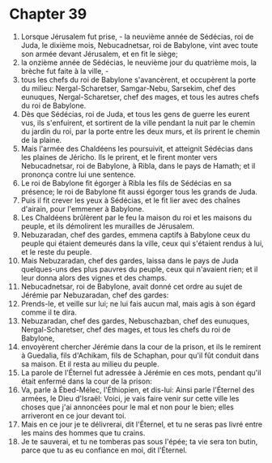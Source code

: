 # Chapter 39

1. Lorsque Jérusalem fut prise, - la neuvième année de Sédécias, roi de Juda, le dixième mois, Nebucadnetsar, roi de Babylone, vint avec toute son armée devant Jérusalem, et en fit le siège;
2. la onzième année de Sédécias, le neuvième jour du quatrième mois, la brèche fut faite à la ville, -
3. tous les chefs du roi de Babylone s'avancèrent, et occupèrent la porte du milieu: Nergal-Scharetser, Samgar-Nebu, Sarsekim, chef des eunuques, Nergal-Scharetser, chef des mages, et tous les autres chefs du roi de Babylone.
4. Dès que Sédécias, roi de Juda, et tous les gens de guerre les eurent vus, ils s'enfuirent, et sortirent de la ville pendant la nuit par le chemin du jardin du roi, par la porte entre les deux murs, et ils prirent le chemin de la plaine.
5. Mais l'armée des Chaldéens les poursuivit, et atteignit Sédécias dans les plaines de Jéricho. Ils le prirent, et le firent monter vers Nebucadnetsar, roi de Babylone, à Ribla, dans le pays de Hamath; et il prononça contre lui une sentence.
6. Le roi de Babylone fit égorger à Ribla les fils de Sédécias en sa présence; le roi de Babylone fit aussi égorger tous les grands de Juda.
7. Puis il fit crever les yeux à Sédécias, et le fit lier avec des chaînes d'airain, pour l'emmener à Babylone.
8. Les Chaldéens brûlèrent par le feu la maison du roi et les maisons du peuple, et ils démolirent les murailles de Jérusalem.
9. Nebuzaradan, chef des gardes, emmena captifs à Babylone ceux du peuple qui étaient demeurés dans la ville, ceux qui s'étaient rendus à lui, et le reste du peuple.
10. Mais Nebuzaradan, chef des gardes, laissa dans le pays de Juda quelques-uns des plus pauvres du peuple, ceux qui n'avaient rien; et il leur donna alors des vignes et des champs.
11. Nebucadnetsar, roi de Babylone, avait donné cet ordre au sujet de Jérémie par Nebuzaradan, chef des gardes:
12. Prends-le, et veille sur lui; ne lui fais aucun mal, mais agis à son égard comme il te dira.
13. Nebuzaradan, chef des gardes, Nebuschazban, chef des eunuques, Nergal-Scharetser, chef des mages, et tous les chefs du roi de Babylone,
14. envoyèrent chercher Jérémie dans la cour de la prison, et ils le remirent à Guedalia, fils d'Achikam, fils de Schaphan, pour qu'il fût conduit dans sa maison. Et il resta au milieu du peuple.
15. La parole de l'Éternel fut adressée à Jérémie en ces mots, pendant qu'il était enfermé dans la cour de la prison:
16. Va, parle à Ébed-Mélec, l'Éthiopien, et dis-lui: Ainsi parle l'Éternel des armées, le Dieu d'Israël: Voici, je vais faire venir sur cette ville les choses que j'ai annoncées pour le mal et non pour le bien; elles arriveront en ce jour devant toi.
17. Mais en ce jour je te délivrerai, dit l'Éternel, et tu ne seras pas livré entre les mains des hommes que tu crains.
18. Je te sauverai, et tu ne tomberas pas sous l'épée; ta vie sera ton butin, parce que tu as eu confiance en moi, dit l'Éternel.

